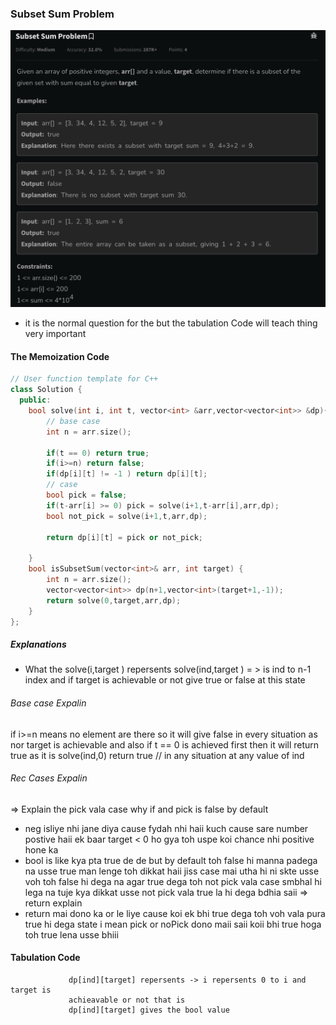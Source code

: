 ### Subset Sum Problem 

![](at/Pasted%20image%2020241214230030.png)


- it is the normal question for the but the tabulation Code will teach thing very important 
#### The Memoization Code 
```c++
// User function template for C++
class Solution {
  public:
    bool solve(int i, int t, vector<int> &arr,vector<vector<int>> &dp){
        // base case 
        int n = arr.size();
        
        if(t == 0) return true;
        if(i>=n) return false;
        if(dp[i][t] != -1 ) return dp[i][t];
        // case 
        bool pick = false;
        if(t-arr[i] >= 0) pick = solve(i+1,t-arr[i],arr,dp);
        bool not_pick = solve(i+1,t,arr,dp);
        
        return dp[i][t] = pick or not_pick;
        
    }
    bool isSubsetSum(vector<int>& arr, int target) {
        int n = arr.size();
        vector<vector<int>> dp(n+1,vector<int>(target+1,-1));
        return solve(0,target,arr,dp);
    }
};

```

##### Explanations 
- What the solve(i,target ) repersents
solve(ind,target ) = > is ind to n-1 index and if target is achievable or not give true or false at this state 
###### Base case Expalin 
if i>=n means no element are there so it will give false in every situation as nor target is achievable and also if t == 0 is achieved first then it will return true as it is 
solve(ind,0) return true // in any situation at any value of ind 

###### Rec Cases Expalin 
=> Explain the pick vala case why if and pick is false by default 
- neg isliye nhi jane diya cause fydah nhi haii kuch cause sare number postive haii ek baar target < 0 ho gya toh uspe koi chance nhi positive hone ka 
- bool is like kya pta true de de but by default toh false hi manna padega na usse true man lenge toh dikkat haii jiss case mai utha hi ni skte usse voh toh false hi dega na  agar true dega toh not pick vala case smbhal hi lega na tuje kya dikkat usse not pick vala true la hi dega bdhia saii 
=> return explain 
- return mai dono ka or le liye cause koi ek bhi true dega toh voh vala pura true hi dega state i mean pick or noPick dono maii saii koii bhi true hoga toh true lena usse bhiii 
#### Tabulation Code 

                 dp[ind][target] repersents -> i repersents 0 to i and target is 
		         achieavable or not that is 
		         dp[ind][target] gives the bool value 
